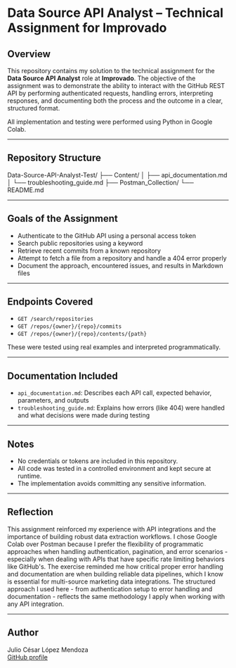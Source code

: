 # Data Source API Analyst – Technical Assignment for Improvado

## Overview

This repository contains my solution to the technical assignment for the **Data Source API Analyst** role at **Improvado**. The objective of the assignment was to demonstrate the ability to interact with the GitHub REST API by performing authenticated requests, handling errors, interpreting responses, and documenting both the process and the outcome in a clear, structured format.

All implementation and testing were performed using Python in Google Colab.

---

## Repository Structure

Data-Source-API-Analyst-Test/
├── Content/
│   ├── api_documentation.md
│   └── troubleshooting_guide.md
├── Postman_Collection/
└── README.md


---

## Goals of the Assignment

- Authenticate to the GitHub API using a personal access token
- Search public repositories using a keyword
- Retrieve recent commits from a known repository
- Attempt to fetch a file from a repository and handle a 404 error properly
- Document the approach, encountered issues, and results in Markdown files

---

## Endpoints Covered

- `GET /search/repositories`
- `GET /repos/{owner}/{repo}/commits`
- `GET /repos/{owner}/{repo}/contents/{path}`

These were tested using real examples and interpreted programmatically.

---

## Documentation Included

- `api_documentation.md`: Describes each API call, expected behavior, parameters, and outputs
- `troubleshooting_guide.md`: Explains how errors (like 404) were handled and what decisions were made during testing

---

## Notes

- No credentials or tokens are included in this repository.
- All code was tested in a controlled environment and kept secure at runtime.
- The implementation avoids committing any sensitive information.

---

## Reflection

This assignment reinforced my experience with API integrations and the importance of building robust data extraction workflows. I chose Google Colab over Postman because I prefer the flexibility of programmatic approaches when handling authentication, pagination, and error scenarios - especially when dealing with APIs that have specific rate limiting behaviors like GitHub's. The exercise reminded me how critical proper error handling and documentation are when building reliable data pipelines, which I know is essential for multi-source marketing data integrations. The structured approach I used here - from authentication setup to error handling and documentation - reflects the same methodology I apply when working with any API integration.

---

## Author

Julio César López Mendoza  
[GitHub profile](https://github.com/Jazzyctic)
